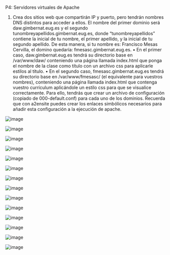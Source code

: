 P4: Servidores virtuales de Apache

1. Crea dos sitios web que compartirán IP y puerto, pero tendrán nombres DNS distintos
para acceder a ellos. El nombre del primer dominio será daw.gimbernat.eug.es y el
segundo tunombreyapellidos.gimbernat.eug.es, donde “tunombreyapellidos” contiene
la inicial de tu nombre, el primer apellido, y la inicial de tu segundo apellido. De esta
manera, si tu nombre es: Francisco Mesas Cervilla, el domino quedaría:
fmesasc.gimbernat.eug.es.
• En el primer caso, daw.gimbernat.eug.es tendrá su directorio base en
/var/www/daw/ conteniendo una página llamada index.html que ponga el
nombre de la clase como título con un archivo css para aplicarle estilos al título.
• En el segundo caso, fmesasc.gimbernat.eug.es tendrá su directorio base en
/var/www/fmesasc/ (el equivalente para vuestros nombres), conteniendo una
página llamada index.html que contenga vuestro currículum aplicándole un
estilo css para que se visualice correctamente.
Para ello, tendrás que crear un archivo de configuración (copiado de 000-default.conf)
para cada uno de los dominios. Recuerda que con a2ensite puedes crear los enlaces
simbólicos necesarios para añadir esta configuración a la ejecución de apache.


![image](https://github.com/Ramonenric/despliegue-de-aplicaciones-web/assets/95300566/92bf191d-f421-4f84-aff7-68e621d72959)

![image](https://github.com/Ramonenric/despliegue-de-aplicaciones-web/assets/95300566/261c1f4a-87d9-4416-80bc-8e5955d5c761)

![image](https://github.com/Ramonenric/despliegue-de-aplicaciones-web/assets/95300566/5bbc62a9-2a22-4299-a307-c2751ea009c5)

![image](https://github.com/Ramonenric/despliegue-de-aplicaciones-web/assets/95300566/323550b9-d46e-44fb-9d64-d8b8086ee6f9)

![image](https://github.com/Ramonenric/despliegue-de-aplicaciones-web/assets/95300566/9282916c-d0a4-420a-b5c0-ad3e41674274)

![image](https://github.com/Ramonenric/despliegue-de-aplicaciones-web/assets/95300566/554a37a9-318b-451c-8205-8c544b12b0d1)

![image](https://github.com/Ramonenric/despliegue-de-aplicaciones-web/assets/95300566/59bfe6f0-b37f-4f84-aa84-96a0895048b1)

![image](https://github.com/Ramonenric/despliegue-de-aplicaciones-web/assets/95300566/2c9259c3-26fd-4588-b55c-bc9126714c53)

![image](https://github.com/Ramonenric/despliegue-de-aplicaciones-web/assets/95300566/e15bd7cd-61f2-4a49-adbb-8a79baaf8aaf)

![image](https://github.com/Ramonenric/despliegue-de-aplicaciones-web/assets/95300566/5f73bc97-6c7f-42ba-a5ed-2452326792d7)

![image](https://github.com/Ramonenric/despliegue-de-aplicaciones-web/assets/95300566/552b70f4-27de-4531-829a-438949b7290a)

![image](https://github.com/Ramonenric/despliegue-de-aplicaciones-web/assets/95300566/2ed248ea-03ba-45e0-8995-21fc0a0796f6)

![image](https://github.com/Ramonenric/despliegue-de-aplicaciones-web/assets/95300566/2b33d789-3042-4b59-9f31-bacc68c8ebb6)

![image](https://github.com/Ramonenric/despliegue-de-aplicaciones-web/assets/95300566/16ba21f6-e79e-4483-b3d1-a684c5e31c4c)


